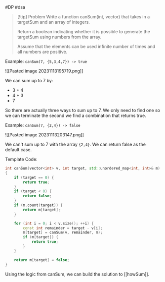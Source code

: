 #DP #dsa 

>[!tip] Problem
>Write a function canSum(int, vector) that takes in a targetSum and an array of integers.
>
>Return a boolean indicating whether it is possible to generate the targetSum using numbers from the array.
>
>Assume that the elements can be used infinite number of times and all numbers are positive.


Example:
	`canSum(7, {5,3,4,7}) -> true`


![[Pasted image 20231113195719.png]]

We can sum up to 7 by:
- 3 + 4
- 4 + 3
- 7

So there are actually three ways to sum up to 7. We only need to find one so we can terminate the second we find a combination that returns true.

Example:
	`canSum(7, {2,4}) -> false`


![[Pasted image 20231113203147.png]]

We can't sum up to 7 with the array `{2,4}`. We can return false as the default case.

Template Code:
```cpp
int canSum(vector<int> v, int target, std::unordered_map<int, int>& m)
{
    if (target == 0) {
        return true;
    }
    if (target < 0) {
        return false;
    }
    if (m.count(target)) {
        return m[target];
    }

    for (int i = 0; i < v.size(); ++i) {
        const int remainder = target - v[i];
        m[target] = canSum(v, remainder, m);
        if (m[target]) {
            return true;
        }
    }

    return m[target] = false;
}
```

Using the logic from canSum, we can build the solution to [[howSum]].

